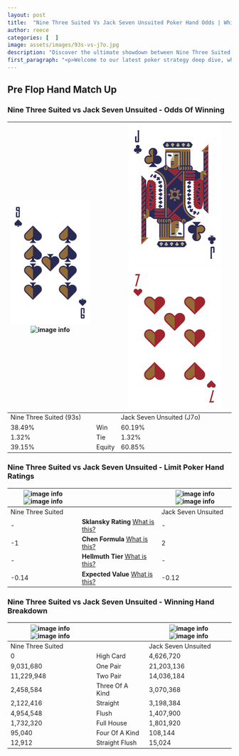 ```yaml
---
layout: post
title:  "Nine Three Suited Vs Jack Seven Unsuited Poker Hand Odds | Which Is The Better Hand In Poker? A Complete Guide"
author: reece
categories: [  ]
image: assets/images/93s-vs-j7o.jpg
description: "Discover the ultimate showdown between Nine Three Suited and Jack Seven Unsuited in poker! Uncover the odds, strategies, and scenarios where one hand triumphs over the other. Get ready to up your poker game with this thrilling analysis."
first_paragraph: "<p>Welcome to our latest poker strategy deep dive, where we're pitting two distinct hands against each other in a high-stakes showdown: Nine Three Suited vs Jack Seven Unsuited.</p><p>In the dynamic world of poker, every decision counts, and knowing which hand holds the upper hand is key to your success at the table.</p><p>In this article, we'll dissect these two hands, explore the scenarios where one dominates the other, and equip you with the knowledge to make strategic choices that can tip the odds in your favor.</p><p>Get ready to unravel the intriguing dynamics of these poker hands and elevate your game to new heights.</p>"
---
```




[comment]: # (sp0)

## Pre Flop Hand Match Up

<div class="table hand-ratings" markdown="1"> 



### Nine Three Suited vs Jack Seven Unsuited - Odds Of Winning


    
| ![image info](assets/images/hand1/9.png) ![image info](assets/images/hand1/3s.png) |  | ![image info](assets/images/hand2/j.png) ![image info](assets/images/hand2/7o.png) |
| -------- | -------- | -------- |
| Nine Three Suited (93s) |  | Jack Seven Unsuited (J7o) |
| 38.49% | Win | 60.19% |
| 1.32% | Tie | 1.32% |
| 39.15% | Equity | 60.85% |




[comment]: # (sp1)



### Nine Three Suited vs Jack Seven Unsuited - Limit Poker Hand Ratings


    
| ![image info](https://www.riverpairs.com/assets/images/hand1/9.png) ![image info](https://www.riverpairs.com/assets/images/hand1/3s.png) |  | ![image info](https://www.riverpairs.com/assets/images/hand2/j.png) ![image info](https://www.riverpairs.com/assets/images/hand2/7o.png) |
| -------- | -------- | -------- |
| Nine Three Suited |  | Jack Seven Unsuited |
| - | **Sklansky Rating** [What is this?](/sklansky-rating-explained) | - |
| -1 | **Chen Formula** [What is this?](/chen-formula-explained) | 2 |
| - | **Hellmuth Tier** [What is this?](/Hellmuth-tier-explained) | - |
| -0.14 | **Expected Value** [What is this?](/expected-value-explained) | -0.12 |




[comment]: # (sp2)



### Nine Three Suited vs Jack Seven Unsuited - Winning Hand Breakdown


    
| ![image info](https://www.riverpairs.com/assets/images/hand1/9.png) ![image info](https://www.riverpairs.com/assets/images/hand1/3s.png) |  | ![image info](https://www.riverpairs.com/assets/images/hand2/j.png) ![image info](https://www.riverpairs.com/assets/images/hand2/7o.png) |
| -------- | -------- | -------- |
| Nine Three Suited |  | Jack Seven Unsuited |
| 0 | High Card | 4,626,720 |
| 9,031,680 | One Pair | 21,203,136 |
| 11,229,948 | Two Pair | 14,036,184 |
| 2,458,584 | Three Of A Kind | 3,070,368 |
| 2,122,416 | Straight | 3,198,384 |
| 4,954,548 | Flush | 1,407,900 |
| 1,732,320 | Full House | 1,801,920 |
| 95,040 | Four Of A Kind | 108,144 |
| 12,912 | Straight Flush | 15,024 |




[comment]: # (sp3)



</div>

[comment]: # (sp4)



[comment]: # (sp5)

